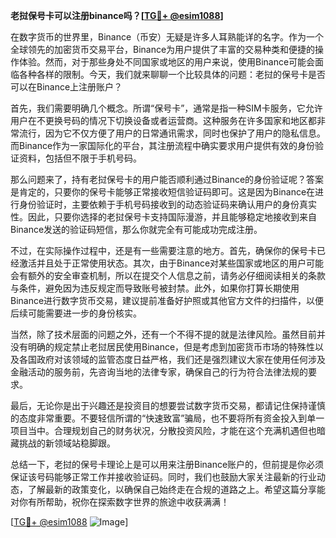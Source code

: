 **老挝保号卡可以注册binance吗？[[TG💪+ @esim1088](https://t.me/s/esim1088)]**

在数字货币的世界里，Binance（币安）无疑是许多人耳熟能详的名字。作为一个全球领先的加密货币交易平台，Binance为用户提供了丰富的交易种类和便捷的操作体验。然而，对于那些身处不同国家或地区的用户来说，使用Binance可能会面临各种各样的限制。今天，我们就来聊聊一个比较具体的问题：老挝的保号卡是否可以在Binance上注册账户？

首先，我们需要明确几个概念。所谓“保号卡”，通常是指一种SIM卡服务，它允许用户在不更换号码的情况下切换设备或者运营商。这种服务在许多国家和地区都非常流行，因为它不仅方便了用户的日常通讯需求，同时也保护了用户的隐私信息。而Binance作为一家国际化的平台，其注册流程中确实要求用户提供有效的身份验证资料，包括但不限于手机号码。

那么问题来了，持有老挝保号卡的用户能否顺利通过Binance的身份验证呢？答案是肯定的，只要你的保号卡能够正常接收短信验证码即可。这是因为Binance在进行身份验证时，主要依赖于手机号码接收到的动态验证码来确认用户的身份真实性。因此，只要你选择的老挝保号卡支持国际漫游，并且能够稳定地接收到来自Binance发送的验证码短信，那么你就完全有可能成功完成注册。

不过，在实际操作过程中，还是有一些需要注意的地方。首先，确保你的保号卡已经激活并且处于正常使用状态。其次，由于Binance对某些国家或地区的用户可能会有额外的安全审查机制，所以在提交个人信息之前，请务必仔细阅读相关的条款与条件，避免因为违反规定而导致账号被封禁。此外，如果你打算长期使用Binance进行数字货币交易，建议提前准备好护照或其他官方文件的扫描件，以便后续可能需要进一步的身份核实。

当然，除了技术层面的问题之外，还有一个不得不提的就是法律风险。虽然目前并没有明确的规定禁止老挝居民使用Binance，但是考虑到加密货币市场的特殊性以及各国政府对该领域的监管态度日益严格，我们还是强烈建议大家在使用任何涉及金融活动的服务前，先咨询当地的法律专家，确保自己的行为符合法律法规的要求。

最后，无论你是出于兴趣还是投资目的想要尝试数字货币交易，都请记住保持谨慎的态度非常重要。不要轻信所谓的“快速致富”骗局，也不要将所有资金投入到单一项目当中。合理规划自己的财务状况，分散投资风险，才能在这个充满机遇但也暗藏挑战的新领域站稳脚跟。

总结一下，老挝的保号卡理论上是可以用来注册Binance账户的，但前提是你必须保证该号码能够正常工作并接收验证码。同时，我们也鼓励大家关注最新的行业动态，了解最新的政策变化，以确保自己始终走在合规的道路之上。希望这篇分享能对你有所帮助，祝你在探索数字世界的旅途中收获满满！

[[TG💪+ @esim1088](https://t.me/s/esim1088) ![Image](https://i.postimg.cc/4NQfJmqS/Snipaste-2025-05-13-00-14-12.png)]